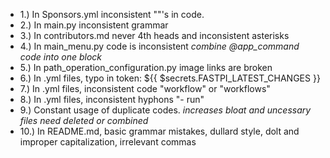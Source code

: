 * 1.) In Sponsors.yml inconsistent ""'s in code.
* 2.) In main.py inconsistent grammar
* 3.) In contributors.md never 4th heads and inconsistent asterisks
* 4.) In main_menu.py code is inconsistent *combine @app_command code into one block*
* 5.) In path_operation_configuration.py image links are broken
* 6.) In .yml files, typo in token: ${{ $secrets.FASTPI_LATEST_CHANGES }}
* 7.) In .yml files, inconsistent code "workflow" or "workflows"
* 8.) In .yml files, inconsistent hyphons "- run"
* 9.) Constant usage of duplicate codes. *increases bloat and uncessary files need deleted or combined*
* 10.) In README.md, basic grammar mistakes, dullard style, dolt and improper capitalization, irrelevant commas
